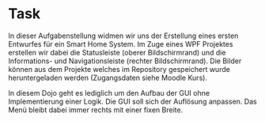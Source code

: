 ﻿# Task

In dieser Aufgabenstellung widmen wir uns der Erstellung eines ersten Entwurfes für ein Smart Home System. 
Im Zuge eines WPF Projektes erstellen wir dabei die Statusleiste (oberer Bildschirmrand) und 
die Informations- und Navigationsleiste (rechter Bildschirmrand).
Die Bilder können aus dem Projekte welches im Repository gespeichert wurde heruntergeladen
werden (Zugangsdaten siehe Moodle Kurs). 

In diesem Dojo geht es lediglich um den Aufbau der GUI ohne Implementierung einer Logik.
Die GUI soll sich der Auflösung anpassen. Das Menü bleibt dabei immer rechts mit einer
fixen Breite. 
